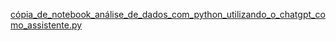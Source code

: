 [cópia_de_notebook_análise_de_dados_com_python_utilizando_o_chatgpt_como_assistente.py](https://github.com/MatiasMoraes/Analise-de-Dados-com-Python-Utilizando-o-Chatgpt-como-assistente/blob/c796b5d1d61b5089a46e6a8060ec1713453c9604/c%C3%B3pia_de_notebook_an%C3%A1lise_de_dados_com_python_utilizando_o_chatgpt_como_assistente.py)















































































